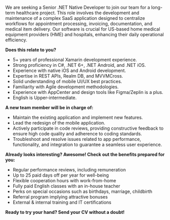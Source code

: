 We are seeking a Senior .NET Native Developer to join our team for a long-term
healthcare project. This role involves the development and maintenance of a
complex SaaS application designed to centralize workflows for appointment
processing, invoicing, documentation, and medical item delivery. Our software
is crucial for US-based home medical equipment providers (HME) and hospitals,
enhancing their daily operational efficiency.  
  
**Does this relate to you?**

  * 5+ years of professional Xamarin development experience.
  * Strong proficiency in C#, .NET 6+, .NET Android, and .NET iOS.
  * Experience with native iOS and Android development.
  * Expertise in REST APIs, Realm DB, and MVVMCross.
  * Solid understanding of mobile UI/UX best practices.
  * Familiarity with Agile development methodologies.
  * Experience with AppCenter and design tools like Figma/Zeplin is a plus.
  * English is Upper-intermediate.

**A new team member will be in charge of:**

  * Maintain the existing application and implement new features.
  * Lead the redesign of the mobile application.
  * Actively participate in code reviews, providing constructive feedback to ensure high code quality and adherence to coding standards.
  * Troubleshoot and resolve issues related to app performance, functionality, and integration to guarantee a seamless user experience.

**Already looks interesting? Awesome! Check out the benefits prepared for
you:**

  * Regular performance reviews, including remuneration
  * Up to 25 paid days off per year for well-being
  * Flexible cooperation hours with work-from-home
  * Fully paid English classes with an in-house teacher
  * Perks on special occasions such as birthdays, marriage, childbirth
  * Referral program implying attractive bonuses
  * External & internal training and IT certifications

**Ready to try your hand? Send your CV without a doubt!**